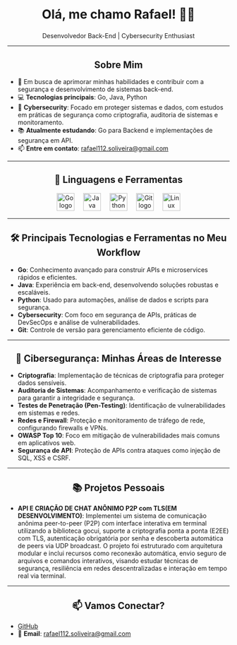 <h1 align="center">Olá, me chamo Rafael! 🧙‍♂️</h1>

### 
<p align="center">Desenvolvedor Back-End | Cybersecurity Enthusiast</p>

---

<h2 align="center">Sobre Mim</h2>

<p align="center">

- 🔭 Em busca de aprimorar minhas habilidades e contribuir com a segurança e desenvolvimento de sistemas back-end.  
- 💻 **Tecnologias principais**: Go, Java, Python  
- 🔐 **Cybersecurity**: Focado em proteger sistemas e dados, com estudos em práticas de segurança como criptografia, auditoria de sistemas e monitoramento.  
- 📚 **Atualmente estudando**: Go para Backend e implementações de segurança em API.  
- 📫 **Entre em contato**: [rafael112.soliveira@gmail.com](mailto:rafael112.soliveira@gmail.com)


</p>

---

<h2 align="center">🔧 Linguagens e Ferramentas</h2>

<p align="center">
  <img src="https://cdn.jsdelivr.net/gh/devicons/devicon/icons/go/go-original.svg" height="40" alt="Go logo" />
  <img width="12" />
  <img src="https://cdn.jsdelivr.net/gh/devicons/devicon/icons/java/java-original.svg" height="40" alt="Java logo" />
  <img width="12" />
  <img src="https://cdn.jsdelivr.net/gh/devicons/devicon/icons/python/python-original.svg" height="40" alt="Python logo" />
  <img width="12" />
  <img src="https://cdn.jsdelivr.net/gh/devicons/devicon/icons/git/git-original.svg" height="40" alt="Git logo" />
  <img width="12" />
  <img src="https://cdn.jsdelivr.net/gh/devicons/devicon/icons/linux/linux-original.svg" height="40" alt="Linux logo" />
</p>

---

<h2 align="center">🛠️ Principais Tecnologias e Ferramentas no Meu Workflow</h2>

- **Go**: Conhecimento avançado para construir APIs e microservices rápidos e eficientes.
- **Java**: Experiência em back-end, desenvolvendo soluções robustas e escaláveis.
- **Python**: Usado para automações, análise de dados e scripts para segurança.
- **Cybersecurity**: Com foco em segurança de APIs, práticas de DevSecOps e análise de vulnerabilidades.
- **Git**: Controle de versão para gerenciamento eficiente de código.

---

<h2 align="center">🔐 Cibersegurança: Minhas Áreas de Interesse</h2>

- **Criptografia**: Implementação de técnicas de criptografia para proteger dados sensíveis.
- **Auditoria de Sistemas**: Acompanhamento e verificação de sistemas para garantir a integridade e segurança.
- **Testes de Penetração (Pen-Testing)**: Identificação de vulnerabilidades em sistemas e redes.
- **Redes e Firewall**: Proteção e monitoramento de tráfego de rede, configurando firewalls e VPNs.
- **OWASP Top 10**: Foco em mitigação de vulnerabilidades mais comuns em aplicativos web.
- **Segurança de API**: Proteção de APIs contra ataques como injeção de SQL, XSS e CSRF.

---

<h2 align="center">📚 Projetos Pessoais</h2>

- **API E CRIAÇÃO DE CHAT ANÔNIMO P2P com TLS(EM DESENVOLVIMENTO)**: Implementei um sistema de comunicação anônima peer-to-peer (P2P) com interface interativa em terminal utilizando a biblioteca gocui, suporte a criptografia ponta a ponta (E2EE) com TLS, autenticação obrigatória por senha e descoberta automática de peers via UDP broadcast. O projeto foi estruturado com arquitetura modular e inclui recursos como reconexão automática, envio seguro de arquivos e comandos interativos, visando estudar técnicas de segurança, resiliência em redes descentralizadas e interação em tempo real via terminal.


---

<h2 align="center">📫 Vamos Conectar?</h2>

- [GitHub](https://github.com/rafaelsanoli)
- 📧 **Email**: rafael112.soliveira@gmail.com

